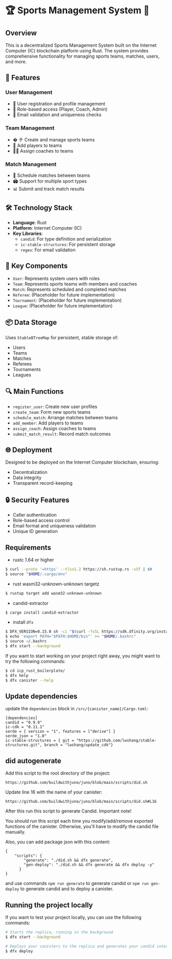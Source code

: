 # 🏆 Sports Management System 🏅

## Overview

This is a decentralized Sports Management System built on the Internet Computer (IC) blockchain platform using Rust. The system provides comprehensive functionality for managing sports teams, matches, users, and more.

## 🌟 Features

### User Management

- 👤 User registration and profile management
- 🔐 Role-based access (Player, Coach, Admin)
- 📧 Email validation and uniqueness checks

### Team Management

- � チ Create and manage sports teams
- 👥 Add players to teams
- 🧑‍🏫 Assign coaches to teams

### Match Management

- 📅 Schedule matches between teams
- 🏟️ Support for multiple sport types
- 📊 Submit and track match results

## 🛠️ Technology Stack

- **Language**: Rust
- **Platform**: Internet Computer (IC)
- **Key Libraries**:
  - `candid`: For type definition and serialization
  - `ic-stable-structures`: For persistent storage
  - `regex`: For email validation

## 🚀 Key Components

- `User`: Represents system users with roles
- `Team`: Represents sports teams with members and coaches
- `Match`: Represents scheduled and completed matches
- `Referee`: (Placeholder for future implementation)
- `Tournament`: (Placeholder for future implementation)
- `League`: (Placeholder for future implementation)

## 📦 Data Storage

Uses `StableBTreeMap` for persistent, stable storage of:

- Users
- Teams
- Matches
- Referees
- Tournaments
- Leagues

## 🔍 Main Functions

- `register_user`: Create new user profiles
- `create_team`: Form new sports teams
- `schedule_match`: Arrange matches between teams
- `add_member`: Add players to teams
- `assign_coach`: Assign coaches to teams
- `submit_match_result`: Record match outcomes

## 🌐 Deployment

Designed to be deployed on the Internet Computer blockchain, ensuring:

- Decentralization
- Data integrity
- Transparent record-keeping

## 🔒 Security Features

- Caller authentication
- Role-based access control
- Email format and uniqueness validation
- Unique ID generation

## Requirements

- rustc 1.64 or higher

```bash
$ curl --proto '=https' --tlsv1.2 https://sh.rustup.rs -sSf | sh
$ source "$HOME/.cargo/env"
```

- rust wasm32-unknown-unknown targetz

```bash
$ rustup target add wasm32-unknown-unknown
```

- candid-extractor

```bash
$ cargo install candid-extractor
```

- install `dfx`

```bash
$ DFX_VERSION=0.15.0 sh -ci "$(curl -fsSL https://sdk.dfinity.org/install.sh)"
$ echo 'export PATH="$PATH:$HOME/bin"' >> "$HOME/.bashrc"
$ source ~/.bashrc
$ dfx start --background
```

If you want to start working on your project right away, you might want to try the following commands:

```bash
$ cd icp_rust_boilerplate/
$ dfx help
$ dfx canister --help
```

## Update dependencies

update the `dependencies` block in `/src/{canister_name}/Cargo.toml`:

```
[dependencies]
candid = "0.9.9"
ic-cdk = "0.11.1"
serde = { version = "1", features = ["derive"] }
serde_json = "1.0"
ic-stable-structures = { git = "https://github.com/lwshang/stable-structures.git", branch = "lwshang/update_cdk"}
```

## did autogenerate

Add this script to the root directory of the project:

```
https://github.com/buildwithjuno/juno/blob/main/scripts/did.sh
```

Update line 16 with the name of your canister:

```
https://github.com/buildwithjuno/juno/blob/main/scripts/did.sh#L16
```

After this run this script to generate Candid.
Important note!

You should run this script each time you modify/add/remove exported functions of the canister.
Otherwise, you'll have to modify the candid file manually.

Also, you can add package json with this content:

```
{
    "scripts": {
        "generate": "./did.sh && dfx generate",
        "gen-deploy": "./did.sh && dfx generate && dfx deploy -y"
      }
}
```

and use commands `npm run generate` to generate candid or `npm run gen-deploy` to generate candid and to deploy a canister.

## Running the project locally

If you want to test your project locally, you can use the following commands:

```bash
# Starts the replica, running in the background
$ dfx start --background

# Deploys your canisters to the replica and generates your candid interface
$ dfx deploy
```
